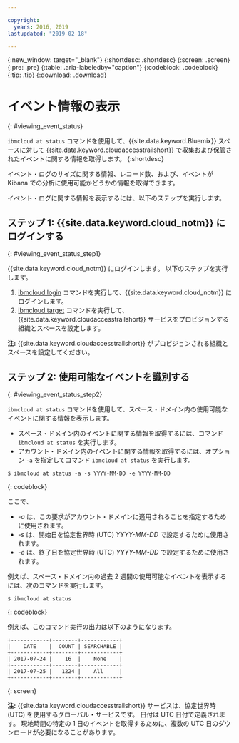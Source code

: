 ```yaml
---

copyright:
  years: 2016, 2019
lastupdated: "2019-02-18"

---
```


{:new_window: target="_blank"}
{:shortdesc: .shortdesc}
{:screen: .screen}
{:pre: .pre}
{:table: .aria-labeledby="caption"}
{:codeblock: .codeblock}
{:tip: .tip}
{:download: .download}


# イベント情報の表示
{: #viewing_event_status}

`ibmcloud at status` コマンドを使用して、{{site.data.keyword.Bluemix}} スペースに対して {{site.data.keyword.cloudaccesstrailshort}} で収集および保管されたイベントに関する情報を取得します。
{:shortdesc}

イベント・ログのサイズに関する情報、レコード数、および、イベントが Kibana での分析に使用可能かどうかの情報を取得できます。 

イベント・ログに関する情報を表示するには、以下のステップを実行します。

## ステップ 1: {{site.data.keyword.cloud_notm}} にログインする
{: #viewing_event_status_step1}

{{site.data.keyword.cloud_notm}} にログインします。 以下のステップを実行します。

1. [ibmcloud login](/docs/cli/reference/ibmcloud/bx_cli.html#ibmcloud_login) コマンドを実行して、{{site.data.keyword.cloud_notm}} にログインします。
2. [ibmcloud target](/docs/cli/reference/ibmcloud/bx_cli.html#ibmcloud_target) コマンドを実行して、{{site.data.keyword.cloudaccesstrailshort}} サービスをプロビジョンする組織とスペースを設定します。

**注:** {{site.data.keyword.cloudaccesstrailshort}} がプロビジョンされる組織とスペースを設定してください。

## ステップ 2: 使用可能なイベントを識別する
{: #viewing_event_status_step2}

`ibmcloud at status` コマンドを使用して、スペース・ドメイン内の使用可能なイベントに関する情報を表示します。

* スペース・ドメイン内のイベントに関する情報を取得するには、コマンド `ibmcloud at status` を実行します。
* アカウント・ドメイン内のイベントに関する情報を取得するには、オプション `-a` を指定してコマンド `ibmcloud at status` を実行します。

```
$ ibmcloud at status -a -s YYYY-MM-DD -e YYYY-MM-DD 
```
{: codeblock}
    
ここで、
    
* *-a* は、この要求がアカウント・ドメインに適用されることを指定するために使用されます。
* *-s* は、開始日を協定世界時 (UTC) *YYYY-MM-DD* で設定するために使用されます。
* *-e* は、終了日を協定世界時 (UTC) *YYYY-MM-DD* で設定するために使用されます。

例えば、スペース・ドメイン内の過去 2 週間の使用可能なイベントを表示するには、次のコマンドを実行します。

```
$ ibmcloud at status
```
{: codeblock}
    
例えば、このコマンド実行の出力は以下のようになります。
    
```
+------------+--------+------------+
|    DATE    |  COUNT | SEARCHABLE |
+------------+--------+------------+
| 2017-07-24 |    16  |    None    |
+------------+--------+------------+
| 2017-07-25 |   1224 |    All     |
+------------+--------+------------+
```
{: screen}

**注:** {{site.data.keyword.cloudaccesstrailshort}} サービスは、協定世界時 (UTC) を使用するグローバル・サービスです。 日付は UTC 日付で定義されます。 現地時間の特定の 1 日のイベントを取得するために、複数の UTC 日のダウンロードが必要になることがあります。
	














